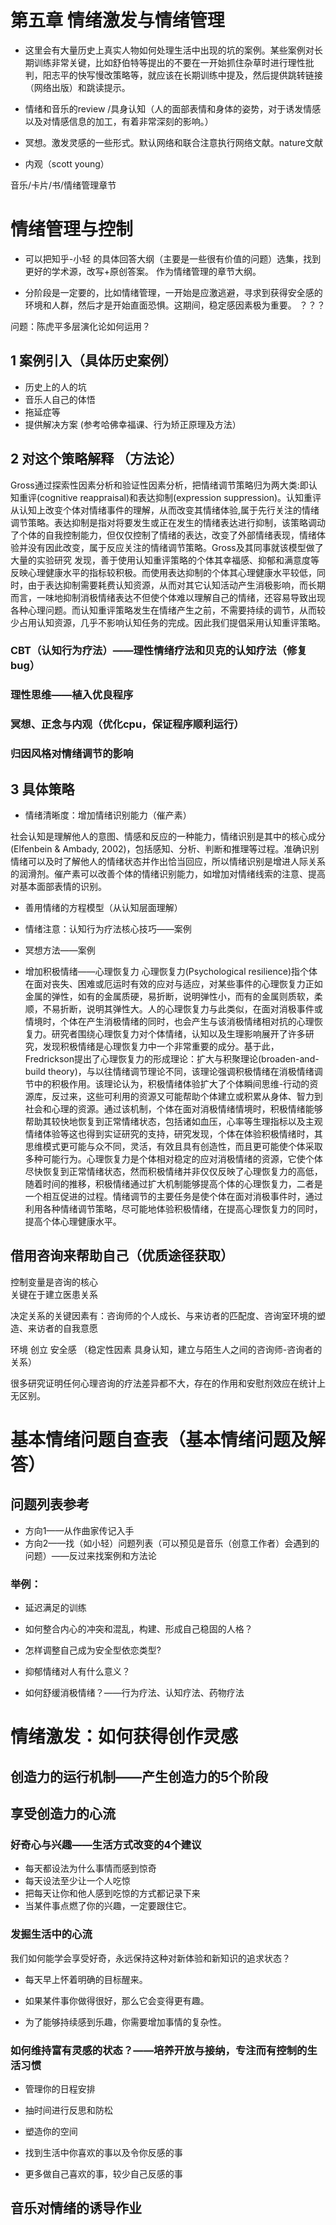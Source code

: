 # 第五章 情绪激发与情绪管理

- 这里会有大量历史上真实人物如何处理生活中出现的坑的案例。某些案例对长期训练非常关键，比如舒伯特等提出的不要在一开始抓住杂草时进行理性批判，阳志平的快写慢改策略等，就应该在长期训练中提及，然后提供跳转链接（网络出版）和跳读提示。

- 情绪和音乐的review /具身认知（人的面部表情和身体的姿势，对于诱发情感以及对情感信息的加工，有着非常深刻的影响。）

- 冥想。激发灵感的一些形式。默认网络和联合注意执行网络文献。nature文献

- 内观（scott young）

音乐/卡片/书/情绪管理章节

# 情绪管理与控制




- 可以把知乎-小轻  的具体回答大纲（主要是一些很有价值的问题）选集，找到更好的学术源，改写+原创答案。   作为情绪管理的章节大纲。

- 分阶段是一定要的，比如情绪管理，一开始是应激逃避，寻求到获得安全感的环境和人群，然后才是开始直面恐惧。这期间，稳定感因素极为重要。  ？？？


问题：陈虎平多层演化论如何运用？


## 1 案例引入（具体历史案例）

- 历史上的人的坑      
- 音乐人自己的体悟 
- 拖延症等   
- 提供解决方案   (参考哈佛幸福课、行为矫正原理及方法）

## 2 对这个策略解释 （方法论）
Gross通过探索性因素分析和验证性因素分析，把情绪调节策略归为两大类:即认知重评(cognitive reappraisal)和表达抑制(expression suppression)。认知重评从认知上改变个体对情绪事件的理解，从而改变其情绪体验,属于先行关注的情绪调节策略。表达抑制是指对将要发生或正在发生的情绪表达进行抑制，该策略调动了个体的自我控制能力，但仅仅控制了情绪的表达，改变了外部情绪表现，情绪体验并没有因此改变，属于反应关注的情绪调节策略。Gross及其同事就该模型做了大量的实验研究 发现，善于使用认知重评策略的个体其幸福感、抑郁和满意度等反映心理健康水平的指标较积极。而使用表达抑制的个体其心理健康水平较低，同时，由于表达抑制需要耗费认知资源，从而对其它认知活动产生消极影响，而长期而言，一味地抑制消极情绪表达不但使个体难以理解自己的情绪，还容易导致出现各种心理问题。而认知重评策略发生在情绪产生之前，不需要持续的调节，从而较少占用认知资源，几乎不影响认知任务的完成。因此我们提倡采用认知重评策略。

### CBT（认知行为疗法）——理性情绪疗法和贝克的认知疗法（修复bug）

### 理性思维——植入优良程序

### 冥想、正念与内观（优化cpu，保证程序顺利运行）

### 归因风格对情绪调节的影响



## 3 具体策略

- 情绪清晰度：增加情绪识别能力（催产素）

社会认知是理解他人的意图、情感和反应的一种能力，情绪识别是其中的核心成分(Elfenbein & Ambady, 2002)，包括感知、分析、判断和推理等过程。准确识别情绪可以及时了解他人的情绪状态并作出恰当回应，所以情绪识别是增进人际关系的润滑剂。催产素可以改善个体的情绪识别能力，如增加对情绪线索的注意、提高对基本面部表情的识别。

- 善用情绪的方程模型（从认知层面理解）

- 情绪注意：认知行为疗法核心技巧——案例

- 冥想方法——案例

- 增加积极情绪——心理恢复力
心理恢复力(Psychological resilience)指个体在面对丧失、困难或厄运时有效的应对与适应，对某些事件的心理恢复力正如金属的弹性，如有的金属质硬，易折断，说明弹性小，而有的金属则质软，柔顺，不易折断，说明其弹性大。人的心理恢复力与此类似，在面对消极事件或情境时，个体在产生消极情绪的同时，也会产生与该消极情绪相对抗的心理恢复力。研究者围绕心理恢复力对个体情绪，认知以及生理影响展开了许多研究，发现积极情绪是心理恢复力中一个非常重要的成分。基于此，Fredrickson提出了心理恢复力的形成理论：扩大与积聚理论(broaden-and-build theory)，与以往情绪调节理论不同，该理论强调积极情绪在消极情绪调节中的积极作用。该理论认为，积极情绪体验扩大了个体瞬间思维-行动的资源库，反过来，这些可利用的资源又可能帮助个体建立或积累从身体、智力到社会和心理的资源。通过该机制，个体在面对消极情绪情境时，积极情绪能够帮助其较快地恢复到正常情绪状态，包括诸如血压，心率等生理指标以及主观情绪体验等这也得到实证研究的支持，研究发现，个体在体验积极情绪时，其思维模式更可能与众不同，灵活，有效且具有创造性，而且更可能使个体采取多种可能行为。心理恢复力是个体相对稳定的应对消极情绪的资源，它使个体尽快恢复到正常情绪状态，然而积极情绪并非仅仅反映了心理恢复力的高低，随着时间的推移，积极情绪通过扩大机制能够提高个体的心理恢复力，二者是一个相互促进的过程。情绪调节的主要任务是使个体在面对消极事件时，通过利用各种情绪调节策略，尽可能地体验积极情绪，在提高心理恢复力的同时，提高个体心理健康水平。




## 借用咨询来帮助自己（优质途径获取）

控制变量是咨询的核心   
关键在于建立医患关系

决定关系的关键因素有：咨询师的个人成长、与来访者的匹配度、咨询室环境的塑造、来访者的自我意愿  

环境 创立   安全感  （稳定性因素   具身认知，建立与陌生人之间的咨询师-咨询者的关系）

很多研究证明任何心理咨询的疗法差异都不大，存在的作用和安慰剂效应在统计上无区别。

# 基本情绪问题自查表（基本情绪问题及解答）

## 问题列表参考

- 方向1——从作曲家传记入手
- 方向2——找（如小轻）问题列表（可以预见是音乐（创意工作者）会遇到的问题）——反过来找案例和方法论

### 举例：

- 延迟满足的训练

- 如何整合内心的冲突和混乱，构建、形成自己稳固的人格？

- 怎样调整自己成为安全型依恋类型?

- 抑郁情绪对人有什么意义？

- 如何舒缓消极情绪？——行为疗法、认知疗法、药物疗法

# 情绪激发：如何获得创作灵感

## 创造力的运行机制——产生创造力的5个阶段

## 享受创造力的心流


### 好奇心与兴趣——生活方式改变的4个建议
- 每天都设法为什么事情而感到惊奇
- 每天设法至少让一个人吃惊
- 把每天让你和他人感到吃惊的方式都记录下来
- 当某件事点燃了你的兴趣，一定要跟住它。

### 发掘生活中的心流
我们如何能学会享受好奇，永远保持这种对新体验和新知识的追求状态？

- 每天早上怀着明确的目标醒来。

- 如果某件事你做得很好，那么它会变得更有趣。

- 为了能够持续感到乐趣，你需要增加事情的复杂性。

### 如何维持富有灵感的状态？——培养开放与接纳，专注而有控制的生活习惯

- 管理你的日程安排

- 抽时间进行反思和防松

- 塑造你的空间

- 找到生活中你喜欢的事以及令你反感的事

- 更多做自己喜欢的事，较少自己反感的事

## 音乐对情绪的诱导作业




